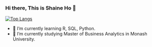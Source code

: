 ### Hi there, This is Shaine Ho 👋

[![Top Langs](https://github-readme-stats.vercel.app/api/top-langs/?username=ShaineHo)](https://github.com/Christmas/github-readme-stats)

<!--
**ShaineHo/ShaineHo** is a ✨ _special_ ✨ repository because its `README.md` (this file) appears on your GitHub profile.

Here are some ideas to get you started:

- 🔭 I’m currently working on ...
- 🌱 I’m currently learning ...
- 👯 I’m looking to collaborate on ...
- 🤔 I’m looking for help with ...
- 💬 Ask me about ...
- 📫 How to reach me: ...
- 😄 Pronouns: ...
- ⚡ Fun fact: ...
-->

- 🌱 I’m currently learning R, SQL, Python.
- 🔭 I’m currently studying Master of Business Analytics in Monash University.
